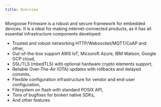 ```yaml
---
title: Overview
---
```


Mongoose Firmware is a robust and secure framework for embedded devices.
It is a ideal for making internet-connected products, as it has all
essential infrastructure components developed:

- Trusted and robust networking HTTP/Websocket/MQTT/CoAP and other,
- Out-of-the-box support AWS IoT, Micsoroft Azure, IBM Watson, Google GCP cloud,
- SSL/TLS (mbedTLS) with optional hardware crypto elements support,
- Reliable Over-The-Air (OTA) updates with rollbacks and delayed commits,
- Flexible configuration infrastructure for vendor and end-user configuration,
- Filesystem on flash with standard POSIX API,
- Tons of bugfixes for broken native SDKs,
- And other features

